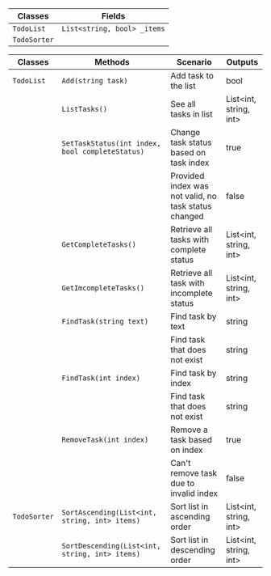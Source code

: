 ﻿## 

| Classes | Fields |
|-|-|
|`TodoList`| `List<string, bool> _items`|
|`TodoSorter` | |


| Classes | Methods | Scenario | Outputs |
|-|-|-|-|
| `TodoList` | `Add(string task)` | Add task to the list | bool |
| | `ListTasks()` | See all tasks in list | List<int, string, int> |
| | `SetTaskStatus(int index, bool completeStatus)` | Change task status based on task index | true |
| | | Provided index was not valid, no task status changed | false |
| | `GetCompleteTasks()` | Retrieve all tasks with complete status | List<int, string, int> | 
| | `GetImcompleteTasks()` | Retrieve all task with incomplete status | List<int, string, int> | 
| | `FindTask(string text)` | Find task by text | string | 
| | | Find task that does not exist | string |
| | `FindTask(int index)` | Find task by index | string | 
| | | Find task that does not exist | string |
| | `RemoveTask(int index)` | Remove a task based on index | true |
| |  | Can't remove task due to invalid index | false |
| `TodoSorter` | `SortAscending(List<int, string, int> items)` | Sort list in ascending order | List<int, string, int> |
| | `SortDescending(List<int, string, int> items)` | Sort list in descending order | List<int, string, int>| 